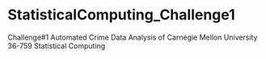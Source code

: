 # StatisticalComputing_Challenge1
Challenge#1 Automated Crime Data Analysis of Carnegie Mellon University 36-759 Statistical Computing

